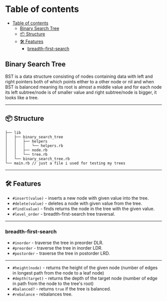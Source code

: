 # Table of contents

<!--toc:start-->
- [Table of contents](#table-of-contents)
  - [Binary Search Tree](#binary-search-tree)
  - [📦 Structure](#-structure)
  - [🛠 Features](#-features)
    - [breadth-first-search](#breadth-first-search)
<!--toc:end-->

## Binary Search Tree

BST is a data structure consisting of nodes containing data with left and right
pointers both of which points either to a other node or nil and when BST is
balanced meaning its root is almost a middle value and for each node its left
subtree/node is of smaller value and right subtree/node is bigger, it looks
like a tree.

---

## 📦 Structure

```plaintext
├── lib
│   ├── binary_search_tree
│   │   ├── helpers
│   │   │   └── helpers.rb
│   │   ├── node.rb
│   │   └── tree.rb
│   └── binary_search_tree.rb
└── main.rb // just a file i used for testing my trees
```

---

## 🛠 Features

- `#insert(value)` - inserts a new node with given value into the tree.
- `#delete(value)` - deletes a node with given value from the tree.
- `#find(value)` - finds returns the node in the tree with the given value.
- `#level_order` - breadth-first-search tree traversal.

---

### breadth-first-search

- `#inorder` -  traverse the tree in preorder DLR.
- `#preorder` - traverse the tree in inorder LDR.
- `#postorder` - traverse the tree in postorder LRD.

---

- `#height(node)` - returns the height of the given node (number of edges in
longest path from the node to a leaf node)
- `#depth(target)` - returns the depth of the target node (number of edge in
path from the node to the tree's root)
- `#balanced?` - returns `true` if the tree is balanced.
- `#rebalance` - rebalances tree.
